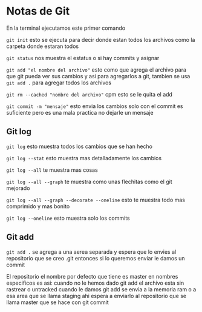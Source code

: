 # Notas de Git
En la terminal ejecutamos este primer comando

`git init` esto se ejecuta para decir donde estan todos los archivos como la carpeta donde estaran todos

`git status` nos muestra el estatus o si hay commits y asignar

`git add "el nombre del archivo"` esto como que agrega el archivo para que git pueda ver sus cambios y asi para agregarlos a git, tambien se usa `git add .` para agregar todos los archivos    

`git rm --cached "nombre del archivo"` cpm esto se le quita el add

`git commit -m "mensaje"` esto envia los cambios solo con el commit es suficiente pero es una mala practica no dejarle un mensaje

## Git log
`git log` esto muestra todos los cambios que se han hecho  

`git log --stat` esto muestra mas detalladamente los cambios

`git log --all` te muestra mas cosas

`git log --all --graph` te muestra como unas flechitas como el git mejorado

`git log --all --graph --decorate --oneline` esto te muestra todo mas comprimido y mas bonito

`git log --oneline` esto muestra solo los commits

## Git add 
`git add .` se agrega a una aerea separada y espera que lo envies al repositorio que se creo .git entonces si lo queremos enviar le damos un commit 

El repositorio el nombre por defecto que tiene es master
en nombres especificos es asi:
cuando no le hemos dado git add el archivo esta sin rastrear o untracked
cuando le damos git add se envia a la memoria ram o a esa area que se llama staging 
ahi espera a enviarlo al repositorio que se llama master que se hace con git commit 